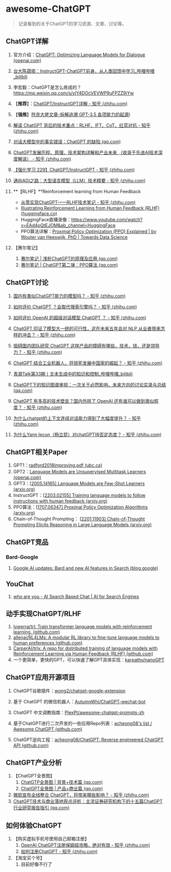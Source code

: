 # awesome-ChatGPT

> 记录看到的关于ChatGPT的学习资源、文章、讨论等。

## ChatGPT详解

1. 官方介绍：[ChatGPT: Optimizing Language Models for Dialogue (openai.com)](https://openai.com/blog/chatgpt/)

2. [台大陈蕴侬：InstructGPT-ChatGPT前身，从人类回馈中学习_哔哩哔哩_bilibili](https://www.bilibili.com/video/BV18W4y1g7x4/?spm_id_from=444.41.list.card_archive.click&vd_source=a0cdcca7d567da626e54d50523fa551c)

3. 李宏毅：ChatGPT是怎么练成的？ https://mp.weixin.qq.com/s/ylY4DOcVEVWP9uFPZZ9iYw
4. 【**推荐**】：[ChatGPT/InstructGPT详解 - 知乎 (zhihu.com)](https://zhuanlan.zhihu.com/p/590311003)

5. 【**强推**】[符尧大佬文章-拆解追溯 GPT-3.5 各项能力的起源](https://yaofu.notion.site/GPT-3-5-360081d91ec245f29029d37b54573756))
6. [解读 ChatGPT 背后的技术重点：RLHF、IFT、CoT、红蓝对抗 - 知乎 (zhihu.com)](https://zhuanlan.zhihu.com/p/604237227?utm_campaign=shareopn&utm_medium=social&utm_oi=785438775361814528&utm_psn=1607370743255441408&utm_source=wechat_session)
7. [对话大模型中的事实错误：ChatGPT 的缺陷 (qq.com)](https://mp.weixin.qq.com/s/CwYb1uLnzrz7s9jXeqSynw)
8. [ChatGPT发展历程、原理、技术架构详解和产业未来 （收录于先进AI技术深度解读） - 知乎 (zhihu.com)](https://zhuanlan.zhihu.com/p/590655677)
9. [【强化学习 229】ChatGPT/InstructGPT - 知乎 (zhihu.com)](https://zhuanlan.zhihu.com/p/589827115)
10. [通向AGI之路：大型语言模型（LLM）技术精要 - 知乎 (zhihu.com)](https://zhuanlan.zhihu.com/p/597586623)
11. **【RLHF】**Reinforcement learning from Human Feedback
    - [从零实现ChatGPT——RLHF技术笔记 - 知乎 (zhihu.com)](https://zhuanlan.zhihu.com/p/591474085)
    - [Illustrating Reinforcement Learning from Human Feedback (RLHF) (huggingface.co)](https://huggingface.co/blog/rlhf)
    - HuggingFace直播录像：https://www.youtube.com/watch?v=EAd4oQtEJOM&ab_channel=HuggingFace
    - PPO算法详解：[Proximal Policy Optimization (PPO) Explained | by Wouter van Heeswijk, PhD | Towards Data Science](https://towardsdatascience.com/proximal-policy-optimization-ppo-explained-abed1952457b)
12. 【赛尔笔记】
    1. [赛尔笔记 | 浅析ChatGPT的原理及应用 (qq.com)](https://mp.weixin.qq.com/s/wLVoY6BwWd9p4DqrpOMOxg)
    2. [赛尔笔记 | ChatGPT第二弹：PPO算法 (qq.com)](https://mp.weixin.qq.com/s/h9c3w1af2uBYLlVbw7j82A)

## ChatGPT讨论

1. [国内有类似ChatGPT能力的模型吗？ - 知乎 (zhihu.com)](https://www.zhihu.com/question/570713548)

2. [如何评价 ChatGPT ？会取代搜索引擎吗？ - 知乎 (zhihu.com)](https://www.zhihu.com/question/570062224)
3. [如何评价 OpenAI 的超级对话模型 ChatGPT ？ - 知乎 (zhihu.com)](https://www.zhihu.com/question/570189639)
4. [ChatGPT 印证了模型大一统的可行性，这在未来五年会对 NLP 从业者带来怎样的冲击？ - 知乎 (zhihu.com)](https://www.zhihu.com/question/575391861)

3. [阻碍国内团队研究 ChatGPT 这样产品的障碍有哪些，技术，钱，还是领导力？ - 知乎 (zhihu.com)](https://www.zhihu.com/question/570782945)
4. [ChatGPT 结合工业机器人，将锁死发展中国家的崛起？ - 知乎 (zhihu.com)](https://www.zhihu.com/question/583128160)
5. [青源Talk第33期丨文本生成中的知识和控制_哔哩哔哩_bilibili](https://www.bilibili.com/video/BV18M411Y75w/?spm_id_from=333.999.0.0&vd_source=a0cdcca7d567da626e54d50523fa551c)
6. [ChatGPT下的知识图谱审视：一次关于必然影响、未来方向的讨论实录与总结 (qq.com)](https://mp.weixin.qq.com/s/IR6uCpit0TpVzDjYz6eTtQ)
7. [ChatGPT 有多高的技术壁垒？国内外除了 OpenAI 还有谁可以做到类似程度？ - 知乎 (zhihu.com)](https://www.zhihu.com/question/581806122)
8. [为什么chatgpt的上下文连续对话能力得到了大幅度提升？ - 知乎 (zhihu.com)](https://www.zhihu.com/question/575481512)
9. [为什么Yann lecun（杨立昆）对chatGPT持否定态度？ - 知乎 (zhihu.com)](https://www.zhihu.com/question/582340981/answer/2883234341)

## ChatGPT相关Paper

1. GPT1：[radford2018improving.pdf (ubc.ca)](https://www.cs.ubc.ca/~amuham01/LING530/papers/radford2018improving.pdf)
2. GPT2：[Language Models are Unsupervised Multitask Learners (openai.com)](https://cdn.openai.com/better-language-models/language_models_are_unsupervised_multitask_learners.pdf)
3. GPT3：[[2005.14165\] Language Models are Few-Shot Learners (arxiv.org)](https://arxiv.org/abs/2005.14165)
4. InstructGPT：[[2203.02155\] Training language models to follow instructions with human feedback (arxiv.org)](https://arxiv.org/abs/2203.02155)
5. PPO算法：[[1707.06347\] Proximal Policy Optimization Algorithms (arxiv.org)](https://arxiv.org/abs/1707.06347)
6. Chain-of-Thought Prompting： [[2201.11903\] Chain-of-Thought Prompting Elicits Reasoning in Large Language Models (arxiv.org)](https://arxiv.org/abs/2201.11903)

## ChatGPT竞品

### Bard-Google

1. [Google AI updates: Bard and new AI features in Search (blog.google)](https://blog.google/technology/ai/bard-google-ai-search-updates/)

## YouChat

1. [who are you - AI Search Based Chat | AI for Search Engines](https://you.com/search?q=who+are+you&tbm=youchat&cfr=chat)



## 动手实现ChatGPT/RLHF

1. [lvwerra/trl: Train transformer language models with reinforcement learning. (github.com)](https://github.com/lvwerra/trl)
2. [allenai/RL4LMs: A modular RL library to fine-tune language models to human preferences (github.com)](https://github.com/allenai/RL4LMs)
3. [CarperAI/trlx: A repo for distributed training of language models with Reinforcement Learning via Human Feedback (RLHF) (github.com)](https://github.com/CarperAI/trlx)
4. 一个更简单，更快的GPT，可以快速了解GPT具体实现：[karpathy/nanoGPT](https://github.com/karpathy/nanoGPT)

## ChatGPT应用开源项目

1. ChatGPT谷歌插件：[wong2/chatgpt-google-extension](https://github.com/wong2/chatgpt-google-extension)

2. 基于 ChatGPT 的微信机器人：[AutumnWhj/ChatGPT-wechat-bot](https://github.com/AutumnWhj/ChatGPT-wechat-bot)

3. ChatGPT 中文调教指南：[PlexPt/awesome-chatgpt-prompts-zh](https://github.com/PlexPt/awesome-chatgpt-prompts-zh)

4. 基于ChatGPT进行二次开发的一些应用Repo列表：[acheong08's list / Awesome ChatGPT (github.com)](https://github.com/stars/acheong08/lists/awesome-chatgpt)

5. ChatGPT逆向工程：[acheong08/ChatGPT: Reverse engineered ChatGPT API (github.com)](https://github.com/acheong08/ChatGPT)

## ChatGPT产业分析

1. 【ChatGPT全景图】
   1. [ChatGTP全景图 | 背景+技术篇 (qq.com)](https://mp.weixin.qq.com/s/Fl2dQyme4Ui29GygkDuNiQ)
   2. [ChatGPT全景图 | 产品+商业篇 (qq.com)](https://mp.weixin.qq.com/s/sXCiqgCocrZdaZ_sBsy-YQ)
2. [微软宣布全线整合 ChatGPT，将带来哪些影响？ - 知乎 (zhihu.com)](https://www.zhihu.com/question/581818681)
3. [ChatGPT技术与商业落地观点评析：主流证券研究机构下的十五篇ChatGPT行业研究报告指引 (qq.com)](https://mp.weixin.qq.com/s/sj73DqDTwkSYg2WPAASVog)

## 如何体验ChatGPT

1. 【购买虚拟手机号使用自己邮箱注册】
   1. [OpenAI ChatGPT注册保姆级攻略，绝对有效 - 知乎 (zhihu.com)](https://zhuanlan.zhihu.com/p/589642999)
   2. [如何注册ChatGPT - 知乎 (zhihu.com)](https://zhuanlan.zhihu.com/p/604713962)
2. 【淘宝买个号】
   1. 目前好像不行了
